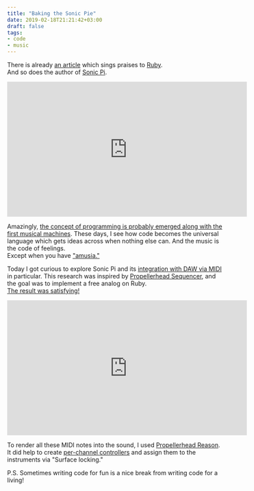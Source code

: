 ```yaml
---
title: "Baking the Sonic Pie"
date: 2019-02-18T21:21:42+03:00
draft: false
tags:
- code
- music
---
```


There is already [an article][1] which sings praises to [Ruby][2]. \
And so does the author of [Sonic Pi][3].

<iframe width="560" height="315" src="https://www.youtube-nocookie.com/embed/0lTZ8Tuyu5I" frameborder="0" allow="accelerometer; autoplay; encrypted-media; gyroscope; picture-in-picture" allowfullscreen></iframe>

Amazingly, [the concept of programming is probably emerged along with the first musical machines][4]. These days, I see how code becomes the universal language which gets ideas across when nothing else can. And the music is the code of feelings. \
Except when you have ["amusia."][5]

Today I got curious to explore Sonic Pi and its [integration with DAW via MIDI][6] in particular. This research was inspired by [Propellerhead Sequencer][7], and the goal was to implement a free analog on Ruby. \
[The result was satisfying!][8]

<iframe width="560" height="315" scrolling="no" frameborder="no" allow="autoplay" src="https://w.soundcloud.com/player/?url=https%3A//api.soundcloud.com/tracks/577429878&color=%23ff5500&auto_play=false&hide_related=false&show_comments=true&show_user=true&show_reposts=false&show_teaser=true&visual=true"></iframe>

To render all these MIDI notes into the sound, I used [Propellerhead Reason][9]. It did help to create [per-channel controllers][10] and assign them to the instruments via "Surface locking."

P.S. Sometimes writing code for fun is a nice break from writing code for a living!

[1]: https://medium.com/learn-love-code/why-teach-ruby-bac8416c77ba
[2]: https://www.ruby-lang.org/en/
[3]: https://sonic-pi.net/
[4]: https://www.ted.com/talks/steven_johnson_how_play_leads_to_great_inventions
[5]: https://www.oliversacks.com/books-by-oliver-sacks/musicophilia/
[6]: https://in-thread.sonic-pi.net/t/is-it-possible-to-control-via-sonic-pi-an-instrument-in-ableton/1878
[7]: https://www.propellerheads.com/shop/rack-extension/drum-sequencer/
[8]: https://github.com/AlexanderPavlenko/sonic-pi-works/blob/master/Sequencer.rb
[9]: https://www.propellerheads.com/en/reason
[10]: https://koshdukaimusicreason.blogspot.com/2015/09/generic-midi-channel-aware-remote.html
